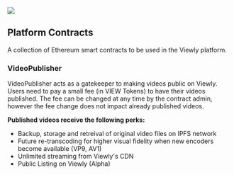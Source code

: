 ![](https://i.imgur.com/ekvJd60.png)

## Platform Contracts
A collection of Ethereum smart contracts to be used in the Viewly platform.

### VideoPublisher
VideoPublisher acts as a gatekeeper to making videos public on Viewly.
Users need to pay a small fee (in VIEW Tokens) to have their videos published.
The fee can be changed at any time by the contract admin, however the fee change does
not impact already published videos.

**Published videos receive the following perks:**
 - Backup, storage and retreival of original video files on IPFS network
 - Future re-transcoding for higher visual fidelity when new encoders become available (VP9, AV1)
 - Unlimited streaming from Viewly's CDN
 - Public Listing on Viewly (Alpha)

